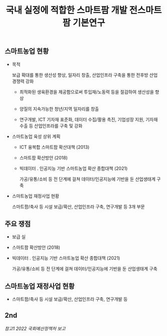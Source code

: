 ﻿---
layout: single
title:  "국내 실정에 적합한 스마트팜 개발 전스마트팜 기본연구"
categories: research
tag: [smart-farm]
toc: true
author_profile: false
sidebar:
    nav: "docs"
---

## 스마트농업 현황

- 목적
  
  보급 확대를 통한 생산성 향상, 일자리 창출, 산업인프라 구축을 통한 전후방 산업 경쟁력 강화
  
  - 최적화된 생육환경을 제공함으로써 투입재/노동력 등을 절감하여 생산성을 향상
  
  - 양질의 지속가능한 청년/지역 일자리를 창출
  
  - 연구개발, ICT 기자재 표준화, 데이터 수집/활용 촉진, 기업성장 지원, 기자재 수출 등 산업인프라를 구축 및 강화



- 스마트농업 육성 상위 계획
  
  - ICT 융복합 스마트팜 확산대책 (2013)
  
  - 스마트팜 확산방안 (2018)
  
  - 빅데이터 ․ 인공지능 기반 스마트농업 확산 종합대책 (2021)
    
    가공/유통/소비 등 전 단계에 걸쳐 데이터/인공지능에 기반을 둔 산업생태계 구축



- 스마트농업 재정사업 현황
  
  스마트팜/축사 등 시설 보급/확산, 산업인프라 구축, 연구개발 등 3개 부문



## 주요 쟁점

- 보급 실

- 스마트팜 확산방안 (2018)

- 빅데이터 ․ 인공지능 기반 스마트농업 확산 종합대책 (2021)
  
  가공/유통/소비 등 전 단계에 걸쳐 데이터/인공지능에 기반을 둔 산업생태계 구축



## 스마트농업 재정사업 현황

- 스마트팜/축사 등 시설 보급/확산, 산업인프라 구축, 연구개발 등
  
  
  
  



## 2nd

###### 참고1 2022 국회예산정책처 보고